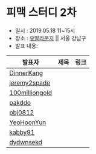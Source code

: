 # 피맥 스터디 2차

- 일시 : 2019.05.18 11~15시
- 장소 : [유알라운지](https://spacecloud.kr/space/19075) || 서울 강남구
- 발표 내용:

발표자|제목|링크
--|--|--
[DinnerKang](https://github.com/DinnerKang)|
[jeremy2spade](https://github.com/jeremy2spade)|
[100milliongold](https://github.com/100milliongold)|
[pakddo](https://github.com/pakddo)|
[pbj0812](https://github.com/pbj0812)|
[YeoHoonYun](https://github.com/YeoHoonYun)|
[kabby91](https://github.com/kabby91)|
[dydwnsekd](https://github.com/dydwnsekd)|
